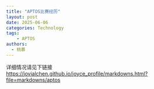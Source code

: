 ```yaml
---
title: "APTOS比赛经历"
layout: post
date: 2025-06-06
categories: Technology
tags:
    - APTOS
authors: 
  - 桃慕
---
```


详细情况请见下链接
https://jovialchen.github.io/joyce_profile/markdowns.html?file=markdowns/aptos